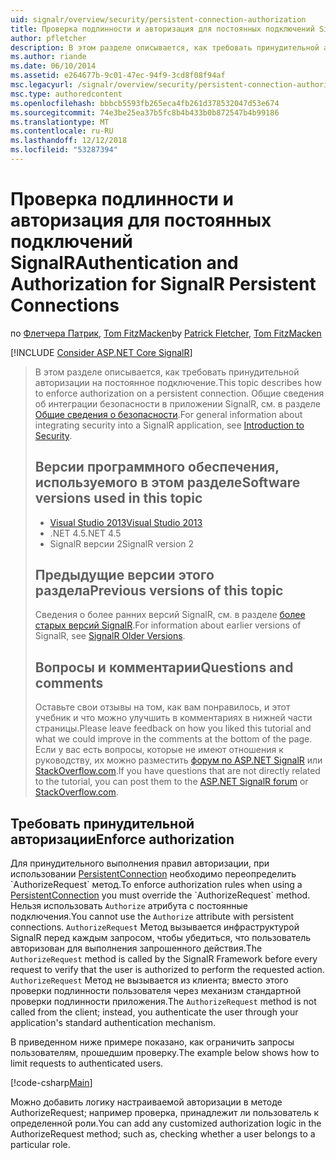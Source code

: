 ```yaml
---
uid: signalr/overview/security/persistent-connection-authorization
title: Проверка подлинности и авторизация для постоянных подключений SignalR | Документация Майкрософт
author: pfletcher
description: В этом разделе описывается, как требовать принудительной авторизации на постоянное подключение. Общие сведения об интеграции безопасности в приложении SignalR...
ms.author: riande
ms.date: 06/10/2014
ms.assetid: e264677b-9c01-47ec-94f9-3cd8f08f94af
msc.legacyurl: /signalr/overview/security/persistent-connection-authorization
msc.type: authoredcontent
ms.openlocfilehash: bbbcb5593fb265eca4fb261d378532047d53e674
ms.sourcegitcommit: 74e3be25ea37b5fc8b4b433b0b872547b4b99186
ms.translationtype: MT
ms.contentlocale: ru-RU
ms.lasthandoff: 12/12/2018
ms.locfileid: "53287394"
---
```

<a name="authentication-and-authorization-for-signalr-persistent-connections"></a><span data-ttu-id="bfd0e-104">Проверка подлинности и авторизация для постоянных подключений SignalR</span><span class="sxs-lookup"><span data-stu-id="bfd0e-104">Authentication and Authorization for SignalR Persistent Connections</span></span>
====================
<span data-ttu-id="bfd0e-105">по [Флетчера Патрик](https://github.com/pfletcher), [Tom FitzMacken](https://github.com/tfitzmac)</span><span class="sxs-lookup"><span data-stu-id="bfd0e-105">by [Patrick Fletcher](https://github.com/pfletcher), [Tom FitzMacken](https://github.com/tfitzmac)</span></span>

[!INCLUDE [Consider ASP.NET Core SignalR](~/includes/signalr/signalr-version-disambiguation.md)]

> <span data-ttu-id="bfd0e-106">В этом разделе описывается, как требовать принудительной авторизации на постоянное подключение.</span><span class="sxs-lookup"><span data-stu-id="bfd0e-106">This topic describes how to enforce authorization on a persistent connection.</span></span> <span data-ttu-id="bfd0e-107">Общие сведения об интеграции безопасности в приложении SignalR, см. в разделе [Общие сведения о безопасности](introduction-to-security.md).</span><span class="sxs-lookup"><span data-stu-id="bfd0e-107">For general information about integrating security into a SignalR application, see [Introduction to Security](introduction-to-security.md).</span></span>
>
> ## <a name="software-versions-used-in-this-topic"></a><span data-ttu-id="bfd0e-108">Версии программного обеспечения, используемого в этом разделе</span><span class="sxs-lookup"><span data-stu-id="bfd0e-108">Software versions used in this topic</span></span>
>
>
> - [<span data-ttu-id="bfd0e-109">Visual Studio 2013</span><span class="sxs-lookup"><span data-stu-id="bfd0e-109">Visual Studio 2013</span></span>](https://my.visualstudio.com/Downloads?q=visual%20studio%202013)
> - <span data-ttu-id="bfd0e-110">.NET 4.5</span><span class="sxs-lookup"><span data-stu-id="bfd0e-110">.NET 4.5</span></span>
> - <span data-ttu-id="bfd0e-111">SignalR версии 2</span><span class="sxs-lookup"><span data-stu-id="bfd0e-111">SignalR version 2</span></span>
>
>
>
> ## <a name="previous-versions-of-this-topic"></a><span data-ttu-id="bfd0e-112">Предыдущие версии этого раздела</span><span class="sxs-lookup"><span data-stu-id="bfd0e-112">Previous versions of this topic</span></span>
>
> <span data-ttu-id="bfd0e-113">Сведения о более ранних версий SignalR, см. в разделе [более старых версий SignalR](../older-versions/index.md).</span><span class="sxs-lookup"><span data-stu-id="bfd0e-113">For information about earlier versions of SignalR, see [SignalR Older Versions](../older-versions/index.md).</span></span>
>
> ## <a name="questions-and-comments"></a><span data-ttu-id="bfd0e-114">Вопросы и комментарии</span><span class="sxs-lookup"><span data-stu-id="bfd0e-114">Questions and comments</span></span>
>
> <span data-ttu-id="bfd0e-115">Оставьте свои отзывы на том, как вам понравилось, и этот учебник и что можно улучшить в комментариях в нижней части страницы.</span><span class="sxs-lookup"><span data-stu-id="bfd0e-115">Please leave feedback on how you liked this tutorial and what we could improve in the comments at the bottom of the page.</span></span> <span data-ttu-id="bfd0e-116">Если у вас есть вопросы, которые не имеют отношения к руководству, их можно разместить [форум по ASP.NET SignalR](https://forums.asp.net/1254.aspx/1?ASP+NET+SignalR) или [StackOverflow.com](http://stackoverflow.com/).</span><span class="sxs-lookup"><span data-stu-id="bfd0e-116">If you have questions that are not directly related to the tutorial, you can post them to the [ASP.NET SignalR forum](https://forums.asp.net/1254.aspx/1?ASP+NET+SignalR) or [StackOverflow.com](http://stackoverflow.com/).</span></span>


## <a name="enforce-authorization"></a><span data-ttu-id="bfd0e-117">Требовать принудительной авторизации</span><span class="sxs-lookup"><span data-stu-id="bfd0e-117">Enforce authorization</span></span>

<span data-ttu-id="bfd0e-118">Для принудительного выполнения правил авторизации, при использовании [PersistentConnection](https://msdn.microsoft.com/library/microsoft.aspnet.signalr.persistentconnection(v=vs.111).aspx) необходимо переопределить `AuthorizeRequest` метод.</span><span class="sxs-lookup"><span data-stu-id="bfd0e-118">To enforce authorization rules when using a [PersistentConnection](https://msdn.microsoft.com/library/microsoft.aspnet.signalr.persistentconnection(v=vs.111).aspx) you must override the `AuthorizeRequest` method.</span></span> <span data-ttu-id="bfd0e-119">Нельзя использовать `Authorize` атрибута с постоянные подключения.</span><span class="sxs-lookup"><span data-stu-id="bfd0e-119">You cannot use the `Authorize` attribute with persistent connections.</span></span> <span data-ttu-id="bfd0e-120">`AuthorizeRequest` Метод вызывается инфраструктурой SignalR перед каждым запросом, чтобы убедиться, что пользователь авторизован для выполнения запрошенного действия.</span><span class="sxs-lookup"><span data-stu-id="bfd0e-120">The `AuthorizeRequest` method is called by the SignalR Framework before every request to verify that the user is authorized to perform the requested action.</span></span> <span data-ttu-id="bfd0e-121">`AuthorizeRequest` Метод не вызывается из клиента; вместо этого проверки подлинности пользователя через механизм стандартной проверки подлинности приложения.</span><span class="sxs-lookup"><span data-stu-id="bfd0e-121">The `AuthorizeRequest` method is not called from the client; instead, you authenticate the user through your application's standard authentication mechanism.</span></span>

<span data-ttu-id="bfd0e-122">В приведенном ниже примере показано, как ограничить запросы пользователям, прошедшим проверку.</span><span class="sxs-lookup"><span data-stu-id="bfd0e-122">The example below shows how to limit requests to authenticated users.</span></span>

[!code-csharp[Main](persistent-connection-authorization/samples/sample1.cs)]

<span data-ttu-id="bfd0e-123">Можно добавить логику настраиваемой авторизации в методе AuthorizeRequest; например проверка, принадлежит ли пользователь к определенной роли.</span><span class="sxs-lookup"><span data-stu-id="bfd0e-123">You can add any customized authorization logic in the AuthorizeRequest method; such as, checking whether a user belongs to a particular role.</span></span>
